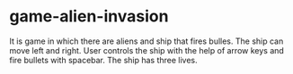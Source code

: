 # game-alien-invasion
It is game in which there are aliens and ship that fires bulles.
The ship can move left and right.
User controls the ship with the help of arrow keys and fire bullets with spacebar.
The ship has three lives.
